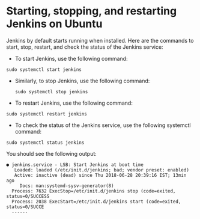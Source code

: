 # Starting, stopping, and restarting Jenkins on Ubuntu
Jenkins by default starts running when installed. Here are the commands to start, stop, restart, and check the status of the Jenkins service:

* To start Jenkins, use the following command:
 ```shell
 sudo systemctl start jenkins
 ```
* Similarly, to stop Jenkins, use the following command:
  ```shell
  sudo systemctl stop jenkins
  ```
* To restart Jenkins, use the following command:
```shell
sudo systemctl restart jenkins
```
* To check the status of the Jenkins service, use the following systemctl command:
```shell
sudo systemctl status jenkins
```
You should see the following output:
```shell
● jenkins.service - LSB: Start Jenkins at boot time
   Loaded: loaded (/etc/init.d/jenkins; bad; vendor preset: enabled)
   Active: inactive (dead) since Thu 2018-06-28 20:39:16 IST; 13min ago
     Docs: man:systemd-sysv-generator(8)
  Process: 7632 ExecStop=/etc/init.d/jenkins stop (code=exited, status=0/SUCCESS
  Process: 2038 ExecStart=/etc/init.d/jenkins start (code=exited, status=0/SUCCE
  ------
```
